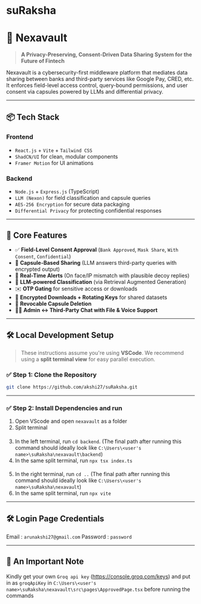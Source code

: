 # suRaksha

# 🔐 Nexavault

> **A Privacy-Preserving, Consent-Driven Data Sharing System for the Future of Fintech**

Nexavault is a cybersecurity-first middleware platform that mediates data sharing between banks and third-party services like Google Pay, CRED, etc. It enforces field-level access control, query-bound permissions, and user consent via capsules powered by LLMs and differential privacy.

---

## 📦 Tech Stack

### Frontend
- `React.js` + `Vite` + `Tailwind CSS`
- `ShadCN/UI` for clean, modular components
- `Framer Motion` for UI animations

### Backend
- `Node.js` + `Express.js` (TypeScript)
- `LLM (Nexon)` for field classification and capsule queries
- `AES-256 Encryption` for secure data packaging
- `Differential Privacy` for protecting confidential responses

---

## 🚀 Core Features

- ✅ **Field-Level Consent Approval** (`Bank Approved`, `Mask Share`, `With Consent`, `Confidential`)
- 🔐 **Capsule-Based Sharing** (LLM answers third-party queries with encrypted output)
- 📡 **Real-Time Alerts** (On face/IP mismatch with plausible decoy replies)
- 🧠 **LLM-powered Classification** (via Retrieval Augmented Generation)
- ✉️ **OTP Gating** for sensitive access or downloads
- 📁 **Encrypted Downloads + Rotating Keys** for shared datasets
- 🔄 **Revocable Capsule Deletion**
- 🧑‍💬 **Admin ↔ Third-Party Chat with File & Voice Support**

---

## 🛠️ Local Development Setup

> These instructions assume you're using **VSCode**. We recommend using a **split terminal view** for easy parallel execution.

### ✅ Step 1: Clone the Repository

```bash
git clone https://github.com/akshi27/suRaksha.git
```
---

### ✅ Step 2: Install Dependencies and run
1. Open VScode and open `nexavault` as a folder
2. Split terminal

####
3. In the left terminal, run `cd backend`. (The final path after running this command should ideally look like `C:\Users\<user's name>\suRaksha\nexavault\backend`)
4. In the same split terminal, run `npx tsx index.ts`

####
5. In the right terminal, run `cd ..` (The final path after running this command should ideally look like `C:\Users\<user's name>\suRaksha\nexavault`)
6. In the same split terminal, run `npx vite` 

---

## 🛠️ Login Page Credentials
####
Email : `arunakshi27@gmail.com`
Password : `password`

---

## 📝 An Important Note 
####
Kindly get your own `Groq api key` (https://console.groq.com/keys) and put in as `groqApiKey` in `C:\Users\<user's name>\suRaksha\nexavault\src\pages\ApprovedPage.tsx` before running the commands
